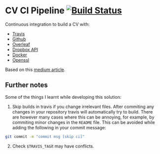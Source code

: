 # CV CI Pipeline [![Build Status](https://travis-ci.org/Fmrhj/cv-pipeline.svg?branch=master)](https://travis-ci.org/Fmrhj/cv-pipeline)

Continuous integration to build a CV with:
- [Travis](https://travis-ci.org)
- [Github](https://github.com)
- [Overleaf](https://www.overleaf.com)
- [Dropbox API](https://www.dropbox.com/developers)
- [Docker](https://www.docker.com/)
- [Openssl](https://www.openssl.org)

Based on this [medium article](https://medium.com/@baymac/continuous-integration-of-latex-documents-using-travis-ci-a1916c89e978).

## Further notes 
Some of the things I learnt while developing this solution:
1. Skip builds in travis if you change irrelevant files. After commiting any changes in your repository travis will automatically try to build. There are however many cases where this can be annoying, for example, by commiting minor changes in the `README` file. This can be avoided while adding the following in your commit message: 
 
``` bash 
git commit -m "commit msg [skip ci]"
```
2. Check `$TRAVIS_TAG`it may have conflicts.
